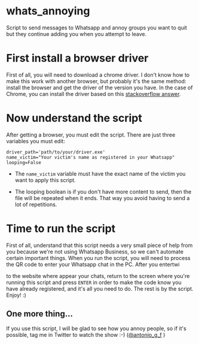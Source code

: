 # whats_annoying
Script to send messages to Whatsapp and annoy groups you want to quit but they continue adding you when you attempt to leave.

# First install a browser driver

First of all, you will need to download a chrome driver. I don't know how to make 
this work with another browser, but probably it's the same method: install the 
browser and get the driver of the version you have. In the case of Chrome, you can install
the driver based on this [stackoverflow answer](https://stackoverflow.com/questions/41133391/which-chromedriver-version-is-compatible-with-which-chrome-browser-version).

# Now understand the script

After getting a browser, you must edit the script. There are just three variables you must edit:

    driver_path='path/to/your/driver.exe'
    name_victim="Your victim's name as registered in your Whatsapp"
    looping=False

* The `name_victim` variable must have the exact name of the victim you want to apply this script.

* The looping boolean is if you don't have more content to send, then the file will be repeated when
it ends. That way you avoid having to send a lot of repetitions. 


# Time to run the script

First of all, understand that this script needs a very small piece of help from you because we're 
not using Whatsapp Business, so we can't automate certain important things. When you run the 
script, you will need to process the QR code to enter your Whatsapp chat in the PC. After you entertwi

to the website where appear your chats, return to the screen where you're running this script and
press `ENTER` in order to make the code know you have already registered, and it's all you need to 
do. The rest is by the script. Enjoy! :)

## One more thing...

If you use this script, I will be glad to see how you annoy people, so if it's possible, tag me in
 Twitter to watch the show :-) ([@antonio_g_f](https://twitter.com/antonio_g_f) )
